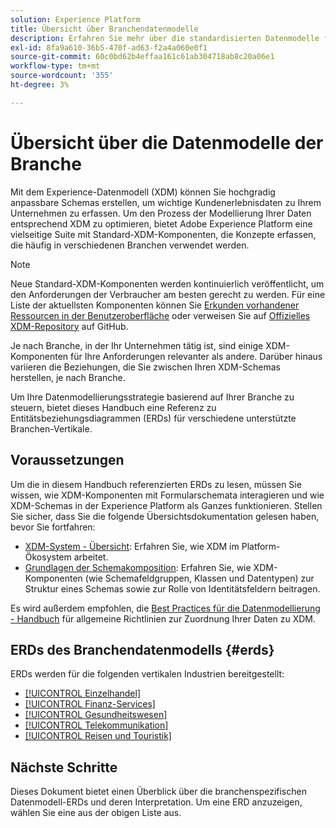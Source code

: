 ```yaml
---
solution: Experience Platform
title: Übersicht über Branchendatenmodelle
description: Erfahren Sie mehr über die standardisierten Datenmodelle für verschiedene vertikale Branchen, die mit standardmäßigen XDM-Komponenten (Experience-Datenmodell) erstellt werden können.
exl-id: 8fa9a610-36b5-470f-ad63-f2a4a060e0f1
source-git-commit: 60c0bd62b4effaa161c61ab304718ab8c20a06e1
workflow-type: tm+mt
source-wordcount: '355'
ht-degree: 3%

---
```


# Übersicht über die Datenmodelle der Branche

Mit dem Experience-Datenmodell (XDM) können Sie hochgradig anpassbare Schemas erstellen, um wichtige Kundenerlebnisdaten zu Ihrem Unternehmen zu erfassen. Um den Prozess der Modellierung Ihrer Daten entsprechend XDM zu optimieren, bietet Adobe Experience Platform eine vielseitige Suite mit Standard-XDM-Komponenten, die Konzepte erfassen, die häufig in verschiedenen Branchen verwendet werden.

>[!NOTE]
>
>Neue Standard-XDM-Komponenten werden kontinuierlich veröffentlicht, um den Anforderungen der Verbraucher am besten gerecht zu werden. Für eine Liste der aktuellsten Komponenten können Sie [Erkunden vorhandener Ressourcen in der Benutzeroberfläche](../../ui/explore.md) oder verweisen Sie auf [Offizielles XDM-Repository](https://github.com/adobe/xdm/tree/master/components) auf GitHub.

Je nach Branche, in der Ihr Unternehmen tätig ist, sind einige XDM-Komponenten für Ihre Anforderungen relevanter als andere. Darüber hinaus variieren die Beziehungen, die Sie zwischen Ihren XDM-Schemas herstellen, je nach Branche.

Um Ihre Datenmodellierungsstrategie basierend auf Ihrer Branche zu steuern, bietet dieses Handbuch eine Referenz zu Entitätsbeziehungsdiagrammen (ERDs) für verschiedene unterstützte Branchen-Vertikale.

## Voraussetzungen

Um die in diesem Handbuch referenzierten ERDs zu lesen, müssen Sie wissen, wie XDM-Komponenten mit Formularschemata interagieren und wie XDM-Schemas in der Experience Platform als Ganzes funktionieren. Stellen Sie sicher, dass Sie die folgende Übersichtsdokumentation gelesen haben, bevor Sie fortfahren:

* [XDM-System - Übersicht](../../home.md): Erfahren Sie, wie XDM im Platform-Ökosystem arbeitet.
* [Grundlagen der Schemakomposition](../../schema/composition.md): Erfahren Sie, wie XDM-Komponenten (wie Schemafeldgruppen, Klassen und Datentypen) zur Struktur eines Schemas sowie zur Rolle von Identitätsfeldern beitragen.

Es wird außerdem empfohlen, die [Best Practices für die Datenmodellierung - Handbuch](../../schema/best-practices.md) für allgemeine Richtlinien zur Zuordnung Ihrer Daten zu XDM.

## ERDs des Branchendatenmodells {#erds}

ERDs werden für die folgenden vertikalen Industrien bereitgestellt:

* [[!UICONTROL Einzelhandel]](./retail.md)
* [[!UICONTROL Finanz-Services]](./financial.md)
* [[!UICONTROL Gesundheitswesen]](./healthcare.md)
* [[!UICONTROL Telekommunikation]](./telecom.md)
* [[!UICONTROL Reisen und Touristik]](./travel-hospitality.md)

## Nächste Schritte

Dieses Dokument bietet einen Überblick über die branchenspezifischen Datenmodell-ERDs und deren Interpretation. Um eine ERD anzuzeigen, wählen Sie eine aus der obigen Liste aus.
